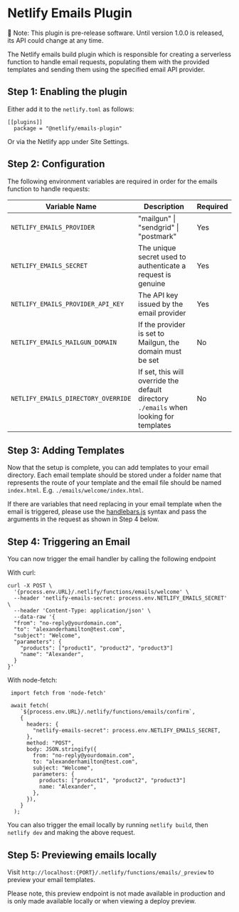 # Netlify Emails Plugin

🚧 Note: This plugin is pre-release software. Until version 1.0.0 is released, its API could change at any time.

The Netlify emails build plugin which is responsible for creating a serverless function to handle email requests, populating them with the provided templates and sending them using the specified email API provider.

## Step 1: Enabling the plugin

Either add it to the `netlify.toml` as follows:

```
[[plugins]]
  package = "@netlify/emails-plugin"
```

Or via the Netlify app under Site Settings.

## Step 2: Configuration

The following environment variables are required in order for the emails function to handle requests:

| Variable Name                       | Description                                                                            | Required |
| ----------------------------------- | -------------------------------------------------------------------------------------- | -------- |
| `NETLIFY_EMAILS_PROVIDER`           | "mailgun" \| "sendgrid" \| "postmark"                                                  | Yes      |
| `NETLIFY_EMAILS_SECRET`             | The unique secret used to authenticate a request is genuine                            | Yes      |
| `NETLIFY_EMAILS_PROVIDER_API_KEY`   | The API key issued by the email provider                                               | Yes      |
| `NETLIFY_EMAILS_MAILGUN_DOMAIN`     | If the provider is set to Mailgun, the domain must be set                              | No       |
| `NETLIFY_EMAILS_DIRECTORY_OVERRIDE` | If set, this will override the default directory `./emails` when looking for templates | No       |

## Step 3: Adding Templates

Now that the setup is complete, you can add templates to your email directory. Each email template should be stored under a folder name that represents the route of your template and the email file should be named `index.html`. E.g. `./emails/welcome/index.html`.

If there are variables that need replacing in your email template when the email is triggered, please use the [handlebars.js](https://handlebarsjs.com/) syntax and pass the arguments in the request as shown in Step 4 below.

## Step 4: Triggering an Email

You can now trigger the email handler by calling the following endpoint

With curl:

```
curl -X POST \
  '{process.env.URL}/.netlify/functions/emails/welcome' \
  --header 'netlify-emails-secret: process.env.NETLIFY_EMAILS_SECRET' \
  --header 'Content-Type: application/json' \
  --data-raw '{
  "from": "no-reply@yourdomain.com",
  "to": "alexanderhamilton@test.com",
  "subject": "Welcome",
  "parameters": {
    "products": ["product1", "product2", "product3"]
    "name": "Alexander",
  }
}'
```

With node-fetch:

```
 import fetch from 'node-fetch'

 await fetch(
    `${process.env.URL}/.netlify/functions/emails/confirm`,
    {
      headers: {
        "netlify-emails-secret": process.env.NETLIFY_EMAILS_SECRET,
      },
      method: "POST",
      body: JSON.stringify({
        from: "no-reply@yourdomain.com",
        to: "alexanderhamilton@test.com",
        subject: "Welcome",
        parameters: {
          products: ["product1", "product2", "product3"]
          name: "Alexander",
        },
      }),
    }
  );
```

You can also trigger the email locally by running `netlify build`, then `netlify dev` and making the above request.

## Step 5: Previewing emails locally

Visit `http://localhost:{PORT}/.netlify/functions/emails/_preview` to preview your email templates.

Please note, this preview endpoint is not made available in production and is only made available locally or when viewing a deploy preview.
